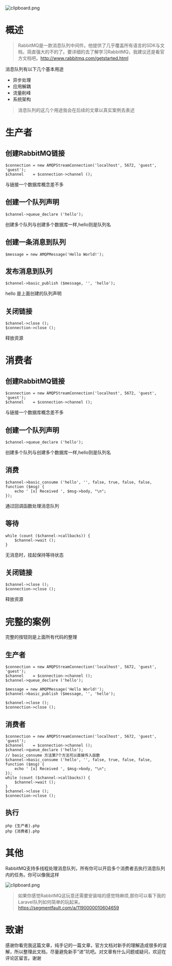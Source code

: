 ![clipboard.png](https://blog.fastrun.cn/wp-content/uploads/2018/07/1220604718-5b3cd86641ab8_articlex.png)

# 概述
> RabbitMQ是一款消息队列中间件。他提供了几乎覆盖所有语言的SDK与文档，简直强大的不的了。要详细的去了解学习RabbitMQ，我建议还是看官方文档吧。http://www.rabbitmq.com/getstarted.html

消息队列有以下几个基本用途

- 异步处理
- 应用解耦
- 流量削峰
- 系统架构

> 消息队列的这几个用途我会在后续的文章以真实案例去表述

# 生产者
## 创建RabbitMQ链接
```
$connection = new AMQPStreamConnection('localhost', 5672, 'guest', 'guest');
$channel    = $connection->channel ();
```
与链接一个数据库概念差不多
## 创建一个队列声明
```
$channel->queue_declare ('hello');
```
创建多个队列与创建多个数据库一样,hello则是队列名

## 创建一条消息到队列
```
$message = new AMQPMessage('Hello World!');
```

## 发布消息到队列
```
$channel->basic_publish ($message, '', 'hello');
```
hello 是上面创建的队列声明

## 关闭链接
```
$channel->close ();
$connection->close ();
```
释放资源

# 消费者

## 创建RabbitMQ链接
```
$connection = new AMQPStreamConnection('localhost', 5672, 'guest', 'guest');
$channel    = $connection->channel ();
```
与链接一个数据库概念差不多
## 创建一个队列声明
```
$channel->queue_declare ('hello');
```
创建多个队列与创建多个数据库一样,hello则是队列名

## 消费
```
$channel->basic_consume ('hello', '', false, true, false, false, function ($msg) {
	echo ' [x] Received ', $msg->body, "\n";
});
```
通过回调函数处理消息队列

## 等待
```
while (count ($channel->callbacks)) {
	$channel->wait ();
}
```
无消息时，挂起保持等待状态

## 关闭链接
```
$channel->close ();
$connection->close ();
```
释放资源

# 完整的案例
完整的按钮则是上面所有代码的整理
## 生产者
```
$connection = new AMQPStreamConnection('localhost', 5672, 'guest', 'guest');
$channel    = $connection->channel ();
$channel->queue_declare ('hello');

$message = new AMQPMessage('Hello World!');
$channel->basic_publish ($message, '', 'hello');

$channel->close ();
$connection->close ();
```
## 消费者
```
$connection = new AMQPStreamConnection('localhost', 5672, 'guest', 'guest');
$channel    = $connection->channel ();
$channel->queue_declare ('hello');
// basic_consume 方法第7个方法可以直接传入函数
$channel->basic_consume ('hello', '', false, true, false, false, function ($msg) {
	echo ' [x] Received ', $msg->body, "\n";
});
while (count ($channel->callbacks)) {
	$channel->wait ();
}
$channel->close ();
$connection->close ();
```

## 执行
```
php {生产者}.php
php {消费者}.php
```

# 其他
RabbitMQ支持多线程处理消息队列，所有你可以开启多个消费者去执行消息队列内的任务。你可以像我这样

![clipboard.png](https://blog.fastrun.cn/wp-content/uploads/2018/07/3389455799-5b3cd628ce5cc_articlex.png)

> 如果你感觉RabbitMQ这玩意还需要安装啥的感觉特麻烦,那你可以看下我的Laravel队列如何简单的玩起来。
https://segmentfault.com/a/1190000010604659

# 致谢
感谢你看完我这篇文章，纯手记的一篇文章，官方文档对新手的理解造成很多的误解，所以整理此文档，尽量避免新手“进”坑吧。对文章有什么问题或疑问，欢迎在评论区留言。谢谢